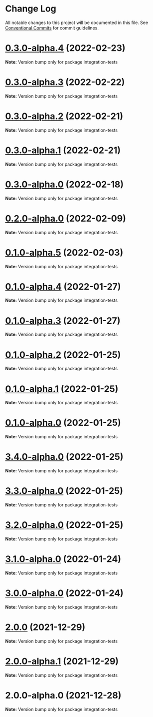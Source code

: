 # Change Log

All notable changes to this project will be documented in this file.
See [Conventional Commits](https://conventionalcommits.org) for commit guidelines.

# [0.3.0-alpha.4](https://github.com/ZbayApp/monorepo/compare/integration-tests@0.2.0-alpha.0...integration-tests@0.3.0-alpha.4) (2022-02-23)

**Note:** Version bump only for package integration-tests





# [0.3.0-alpha.3](https://github.com/ZbayApp/monorepo/compare/integration-tests@0.2.0-alpha.0...integration-tests@0.3.0-alpha.3) (2022-02-22)

**Note:** Version bump only for package integration-tests





# [0.3.0-alpha.2](https://github.com/ZbayApp/monorepo/compare/integration-tests@0.2.0-alpha.0...integration-tests@0.3.0-alpha.2) (2022-02-21)

**Note:** Version bump only for package integration-tests





# [0.3.0-alpha.1](https://github.com/ZbayApp/monorepo/compare/integration-tests@0.2.0-alpha.0...integration-tests@0.3.0-alpha.1) (2022-02-21)

**Note:** Version bump only for package integration-tests





# [0.3.0-alpha.0](https://github.com/ZbayApp/monorepo/compare/integration-tests@0.2.0-alpha.0...integration-tests@0.3.0-alpha.0) (2022-02-18)

**Note:** Version bump only for package integration-tests





# [0.2.0-alpha.0](https://github.com/ZbayApp/monorepo/compare/integration-tests@0.1.0-alpha.5...integration-tests@0.2.0-alpha.0) (2022-02-09)

**Note:** Version bump only for package integration-tests





# [0.1.0-alpha.5](https://github.com/ZbayApp/monorepo/compare/integration-tests@0.1.0-alpha.4...integration-tests@0.1.0-alpha.5) (2022-02-03)

**Note:** Version bump only for package integration-tests





# [0.1.0-alpha.4](https://github.com/ZbayApp/monorepo/compare/integration-tests@0.1.0-alpha.3...integration-tests@0.1.0-alpha.4) (2022-01-27)

**Note:** Version bump only for package integration-tests





# [0.1.0-alpha.3](https://github.com/ZbayApp/monorepo/compare/integration-tests@0.1.0-alpha.2...integration-tests@0.1.0-alpha.3) (2022-01-27)

**Note:** Version bump only for package integration-tests





# [0.1.0-alpha.2](https://github.com/ZbayApp/monorepo/compare/integration-tests@0.1.0-alpha.1...integration-tests@0.1.0-alpha.2) (2022-01-25)

**Note:** Version bump only for package integration-tests





# [0.1.0-alpha.1](https://github.com/ZbayApp/monorepo/compare/integration-tests@0.1.0-alpha.0...integration-tests@0.1.0-alpha.1) (2022-01-25)

**Note:** Version bump only for package integration-tests





# [0.1.0-alpha.0](https://github.com/ZbayApp/monorepo/compare/integration-tests@3.4.0-alpha.0...integration-tests@0.1.0-alpha.0) (2022-01-25)

**Note:** Version bump only for package integration-tests





# [3.4.0-alpha.0](https://github.com/ZbayApp/monorepo/compare/integration-tests@3.3.0-alpha.0...integration-tests@3.4.0-alpha.0) (2022-01-25)

**Note:** Version bump only for package integration-tests





# [3.3.0-alpha.0](https://github.com/ZbayApp/monorepo/compare/integration-tests@3.2.0-alpha.0...integration-tests@3.3.0-alpha.0) (2022-01-25)

**Note:** Version bump only for package integration-tests





# [3.2.0-alpha.0](https://github.com/ZbayApp/monorepo/compare/integration-tests@3.1.0-alpha.0...integration-tests@3.2.0-alpha.0) (2022-01-25)

**Note:** Version bump only for package integration-tests





# [3.1.0-alpha.0](https://github.com/ZbayApp/monorepo/compare/integration-tests@3.0.0-alpha.0...integration-tests@3.1.0-alpha.0) (2022-01-24)

**Note:** Version bump only for package integration-tests





# [3.0.0-alpha.0](https://github.com/ZbayApp/monorepo/compare/integration-tests@2.0.0...integration-tests@3.0.0-alpha.0) (2022-01-24)

**Note:** Version bump only for package integration-tests





# [2.0.0](https://github.com/ZbayApp/monorepo/compare/integration-tests@2.0.0-alpha.1...integration-tests@2.0.0) (2021-12-29)

**Note:** Version bump only for package integration-tests





# [2.0.0-alpha.1](https://github.com/ZbayApp/monorepo/compare/integration-tests@2.0.0-alpha.0...integration-tests@2.0.0-alpha.1) (2021-12-29)

**Note:** Version bump only for package integration-tests





# 2.0.0-alpha.0 (2021-12-28)

**Note:** Version bump only for package integration-tests
